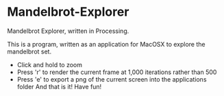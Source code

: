# Mandelbrot-Explorer
Mandelbrot Explorer, written in Processing.

This is a program, written as an application for MacOSX to explore the mandelbrot set. 
 - Click and hold to zoom
 - Press 'r' to render the current frame at 1,000 iterations rather than 500
 - Press 'e' to export a png of the current screen into the applications folder
And that is it! Have fun!
